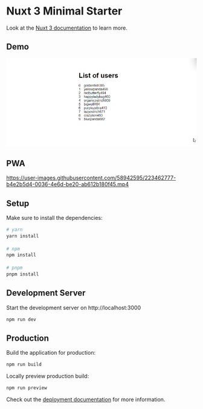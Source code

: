 # Nuxt 3 Minimal Starter

Look at the [Nuxt 3 documentation](https://nuxt.com/docs/getting-started/introduction) to learn more.

## Demo

![](list.gif)

## PWA
https://user-images.githubusercontent.com/58942595/223462777-b4e2b5d4-0036-4e6d-be20-ab612b180f45.mp4

## Setup

Make sure to install the dependencies:

```bash
# yarn
yarn install

# npm
npm install

# pnpm
pnpm install
```

## Development Server

Start the development server on http://localhost:3000

```bash
npm run dev
```

## Production

Build the application for production:

```bash
npm run build
```

Locally preview production build:

```bash
npm run preview
```

Check out the [deployment documentation](https://nuxt.com/docs/getting-started/deployment) for more information.
